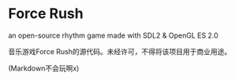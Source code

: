 # Force Rush
an open-source rhythm game made with SDL2 & OpenGL ES 2.0

音乐游戏Force Rush的源代码。未经许可，不得将该项目用于商业用途。

(Markdown不会玩啊x)

